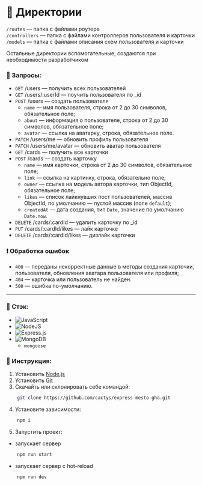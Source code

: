# 📂 Директории

`/routes` — папка с файлами роутера  
`/controllers` — папка с файлами контроллеров пользователя и карточки   
`/models` — папка с файлами описания схем пользователя и карточки  
  
Остальные директории вспомогательные, создаются при необходимости разработчиком

### 📝 Запросы:

* `GET` /users — получить всех пользователей
* `GET` /users/:userId — поучить пользователя по _id
* `POST` /users — создать пользователя
    - `name` — имя пользователя, строка от 2 до 30 символов, обязательное поле;
    - `about` — информация о пользователе, строка от 2 до 30 символов, обязательное поле;
    - `avatar` — ссылка на аватарку, строка, обязательное поле.
* `PATCH` /users/me — обновить профиль пользователя
* `PATCH` /users/me/avatar — обновить аватар пользователя
* `GET` /cards — получить все карточки
* `POST` /cards — создать карточку
    - `name` — имя карточки, строка от 2 до 30 символов, обязательное поле;
    - `link` — ссылка на картинку, строка, обязательно поле;
    - `owner` — ссылка на модель автора карточки, тип ObjectId, обязательное поле;
    - `likes` — список лайкнувших пост пользователей, массив ObjectId, по умолчанию — пустой массив (поле `default`);
    - `createdAt` — дата создания, тип `Date`, значение по умолчанию `Date.now`.
* `DELETE` /cards/:cardId — удалить карточку по _id
* `PUT` /cards/:cardId/likes — лайк карточке
* `DELETE` /cards/:cardId/likes — дизлайк карточки

### ❗ Обработка ошибок
* `400` — переданы некорректные данные в методы создания карточки, пользователя, обновления аватара пользователя или профиля;
* `404` — карточка или пользователь не найден.
* `500` — ошибка по-умолчанию.
___
### 🔨 Стэк:
+ ![JavaScript](https://img.shields.io/badge/javascript-%23323330.svg?style=for-the-badge&logo=javascript&logoColor=%23F7DF1E)
+ ![NodeJS](https://img.shields.io/badge/node.js-6DA55F?style=for-the-badge&logo=node.js&logoColor=white)
+ ![Express.js](https://img.shields.io/badge/express.js-%23404d59.svg?style=for-the-badge&logo=express&logoColor=%2361DAFB)
+ ![MongoDB](https://img.shields.io/badge/MongoDB-%234ea94b.svg?style=for-the-badge&logo=mongodb&logoColor=white)
  + `mongoose`

### 🔧 Инструкция:
1. Установить [Node.js](https://nodejs.org/en/ "ссылка на сайт Node.js")
2. Установить [Git](https://git-scm.com/ "ссылка на сайт Git")
3. Скачайть или склонировать себе командой:
```sh
    git clone https://github.com/cactys/express-mesto-gha.git
```
4. Установите зависимости:
```sh
    npm i
```
5. Запустить проект:
  - запускает сервер
```sh
    npm run start
```
- запускает сервер с hot-reload
```sh
    npm run dev
```
